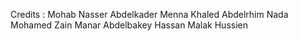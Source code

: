 Credits :
Mohab Nasser Abdelkader
Menna Khaled Abdelrhim
Nada Mohamed Zain
Manar Abdelbakey Hassan
Malak Hussien 
